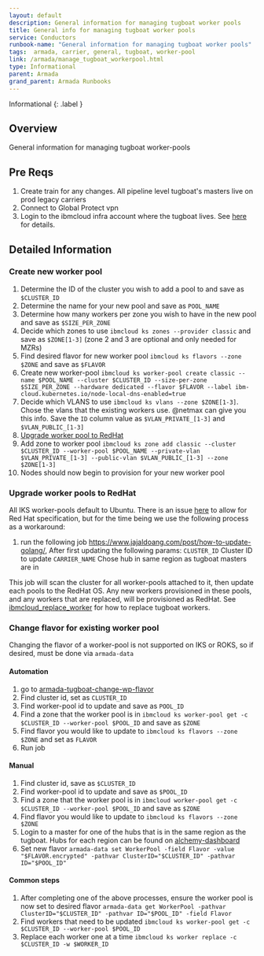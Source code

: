 ```yaml
---
layout: default
description: General information for managing tugboat worker pools
title: General info for managing tugboat worker pools
service: Conductors
runbook-name: "General information for managing tugboat worker pools"
tags:  armada, carrier, general, tugboat, worker-pool
link: /armada/manage_tugboat_workerpool.html
type: Informational
parent: Armada
grand_parent: Armada Runbooks
---
```


Informational
{: .label }

## Overview

General information for managing tugboat worker-pools

## Pre Reqs

1. Create train for any changes. All pipeline level tugboat's masters live on prod legacy carriers
1. Connect to Global Protect vpn
1. Login to the ibmcloud infra account where the tugboat lives. See [here](../armada/armada-tugboats.html#access-the-tugboats) for details.

## Detailed Information

### Create new worker pool

1. Determine the ID of the cluster you wish to add a pool to and save as `$CLUSTER_ID`
1. Determine the name for your new pool and save as `POOL_NAME`
1. Determine how many workers per zone you wish to have in the new pool and save as `$SIZE_PER_ZONE`
1. Decide which zones to use `ibmcloud ks zones --provider classic` and save as `$ZONE[1-3]` (zone 2 and 3 are optional and only needed for MZRs)
1. Find desired flavor for new worker pool `ibmcloud ks flavors --zone $ZONE` and save as `$FLAVOR`
1. Create new worker-pool `ibmcloud ks worker-pool create classic --name $POOL_NAME --cluster $CLUSTER_ID --size-per-zone $SIZE_PER_ZONE --hardware dedicated --flavor $FLAVOR --label ibm-cloud.kubernetes.io/node-local-dns-enabled=true`
1. Decide which VLANS to use `ibmcloud ks vlans --zone $ZONE[1-3]`. Chose the vlans that the existing workers use. @netmax can give you this info. Save the `ID` column value as `$VLAN_PRIVATE_[1-3]` and `$VLAN_PUBLIC_[1-3]`
1. [Upgrade worker pool to RedHat](#upgrade-worker-pools-to-redhat)
1. Add zone to worker pool `ibmcloud ks zone add classic --cluster $CLUSTER_ID --worker-pool $POOL_NAME --private-vlan $VLAN_PRIVATE_[1-3] --public-vlan $VLAN_PUBLIC_[1-3] --zone $ZONE[1-3]`
1. Nodes should now begin to provision for your new worker pool

### Upgrade worker pools to RedHat

All IKS worker-pools default to Ubuntu. There is an issue [here](https://github.ibm.com/alchemy-containers/armada-ironsides/issues/6571) to allow for Red Hat specification, but for the time being we use the following process as a workaround:

1. run the following job https://www.jajaldoang.com/post/how-to-update-golang/, After first updating the following params:
`CLUSTER_ID` Cluster ID to update
`CARRIER_NAME` Chose hub in same region as tugboat masters are in

This job will scan the cluster for all worker-pools attached to it, then update each pools to the RedHat OS. Any new workers provisioned in these pools, and any workers that are replaced, will be provisioned as RedHat. See [ibmcloud_replace_worker](../ibmcloud_replace_worker.html) for how to replace tugboat workers.

### Change flavor for existing worker pool
Changing the flavor of a worker-pool is not supported on IKS or ROKS, so if desired, must be done via `armada-data`

#### Automation

1. go to [armada-tugboat-change-wp-flavor](https://alchemy-containers-jenkins.swg-devops.com/job/Containers-Runtime/job/armada-cruiser-automated-recovery/job/armada-tugboat-change-wp-flavor/)
1. Find cluster id, set as `CLUSTER_ID`
1. Find worker-pool id to update and save as `POOL_ID`
1. Find a zone that the worker pool is in `ibmcloud ks worker-pool get -c $CLUSTER_ID --worker-pool $POOL_ID` and save as `$ZONE`
1. Find flavor you would like to update to `ibmcloud ks flavors --zone $ZONE` and set as `FLAVOR`
1. Run job

#### Manual

1. Find cluster id, save as `$CLUSTER_ID`
1. Find worker-pool id to update and save as `$POOL_ID`
1. Find a zone that the worker pool is in `ibmcloud worker-pool get -c $CLUSTER_ID --worker-pool $POOL_ID` and save as `$ZONE`
1. Find flavor you would like to update to `ibmcloud ks flavors --zone $ZONE`
1. Login to a master for one of the hubs that is in the same region as the tugboat. Hubs for each region can be found on [alchemy-dashboard](https://alchemy-dashboard.containers.cloud.ibm.com/carrier)
1. Set new flavor `armada-data set WorkerPool -field Flavor -value "$FLAVOR.encrypted" -pathvar ClusterID="$CLUSTER_ID" -pathvar ID="$POOL_ID"`

#### Common steps
1. After completing one of the above processes, ensure the worker pool is now set to desired flavor `armada-data get WorkerPool -pathvar ClusterID="$CLUSTER_ID" -pathvar ID="$POOL_ID" -field Flavor`
1. Find workers that need to be updated `ibmcloud ks worker-pool get -c $CLUSTER_ID --worker-pool $POOL_ID`
1. Replace each worker one at a time `ibmcloud ks worker replace -c $CLUSTER_ID -w $WORKER_ID`
